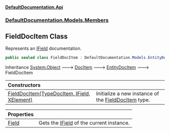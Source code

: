 #### [DefaultDocumentation\.Api](../../../../index.md 'index')
### [DefaultDocumentation\.Models\.Members](../../../../index.md#DefaultDocumentation.Models.Members 'DefaultDocumentation\.Models\.Members')

## FieldDocItem Class

Represents an [IField](https://github.com/icsharpcode/ILSpy 'ICSharpCode\.Decompiler\.TypeSystem\.IField') documentation\.

```csharp
public sealed class FieldDocItem : DefaultDocumentation.Models.EntityDocItem
```

Inheritance [System\.Object](https://learn.microsoft.com/en-us/dotnet/api/system.object 'System\.Object') &#129106; [DocItem](../../DocItem/index.md 'DefaultDocumentation\.Models\.DocItem') &#129106; [EntityDocItem](../../EntityDocItem/index.md 'DefaultDocumentation\.Models\.EntityDocItem') &#129106; FieldDocItem

| Constructors | |
| :--- | :--- |
| [FieldDocItem\(TypeDocItem, IField, XElement\)](FieldDocItem(TypeDocItem,IField,XElement).md 'DefaultDocumentation\.Models\.Members\.FieldDocItem\.FieldDocItem\(DefaultDocumentation\.Models\.Types\.TypeDocItem, IField, System\.Xml\.Linq\.XElement\)') | Initialize a new instance of the [FieldDocItem](index.md 'DefaultDocumentation\.Models\.Members\.FieldDocItem') type\. |

| Properties | |
| :--- | :--- |
| [Field](Field.md 'DefaultDocumentation\.Models\.Members\.FieldDocItem\.Field') | Gets the [IField](https://github.com/icsharpcode/ILSpy 'ICSharpCode\.Decompiler\.TypeSystem\.IField') of the current instance\. |
